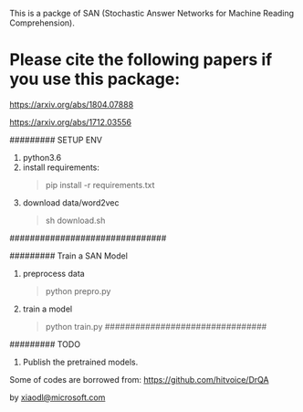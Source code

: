 This is a packge of SAN (Stochastic Answer Networks for Machine Reading Comprehension).

# Please cite the following papers if you use this package:
https://arxiv.org/abs/1804.07888

https://arxiv.org/abs/1712.03556


######### SETUP ENV
1. python3.6
2. install requirements:
   >pip install -r requirements.txt
3. download data/word2vec 
   >sh download.sh


###############################

######### Train a SAN Model
1. preprocess data
   >python prepro.py
2. train a model
   >python train.py
################################

######### TODO
1. Publish the pretrained models.


Some of codes are borrowed from: https://github.com/hitvoice/DrQA


by
xiaodl@microsoft.com
